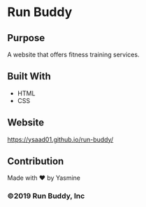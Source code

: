 # Run Buddy

## Purpose
A website that offers fitness training services. 

## Built With
* HTML
* CSS

## Website
https://ysaad01.github.io/run-buddy/

## Contribution 
Made with ❤️ by Yasmine

### ©️2019 Run Buddy, Inc 

